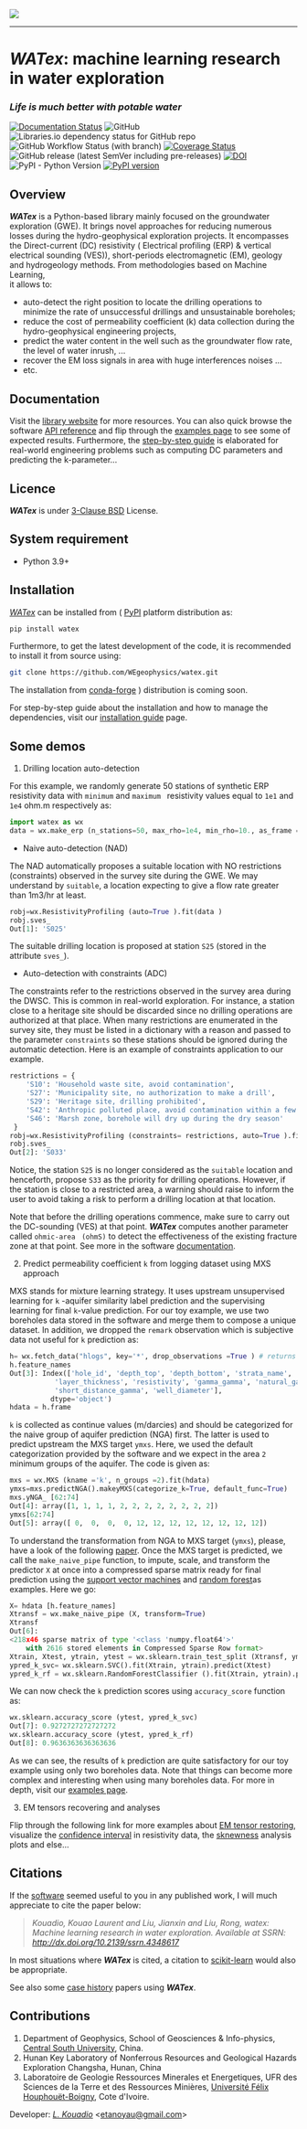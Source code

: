 <img src="docs/_static/logo_wide_rev.svg"><br>

-----------------------------------------------------

# *WATex*: machine learning research in water exploration

### *Life is much better with potable water*

 [![Documentation Status](https://readthedocs.org/projects/watex/badge/?version=latest)](https://watex.readthedocs.io/en/latest/?badge=latest)
 ![GitHub](https://img.shields.io/github/license/WEgeophysics/watex?color=blue&label=Licence&logo=Github&logoColor=blue&style=flat-square)
 ![Libraries.io dependency status for GitHub repo](https://img.shields.io/librariesio/github/WEgeophysics/watex?logo=appveyor)
 ![GitHub Workflow Status (with branch)](https://img.shields.io/github/actions/workflow/status/WEgeophysics/watex/ci.yaml?label=CI%20-%20Build%20&logo=github&logoColor=g)
[![Coverage Status](https://coveralls.io/repos/github/WEgeophysics/watex/badge.svg?branch=master)](https://coveralls.io/github/WEgeophysics/watex?branch=master)
 ![GitHub release (latest SemVer including pre-releases)](https://img.shields.io/github/v/release/WEgeophysics/watex?color=blue&include_prereleases&logo=python)
 [![DOI](https://zenodo.org/badge/DOI/10.5281/zenodo.7553789.svg)](https://doi.org/10.5281/zenodo.7553789)
 ![PyPI - Python Version](https://img.shields.io/pypi/pyversions/watex?color=orange&logo=pypi)
 [![PyPI version](https://badge.fury.io/py/watex.svg)](https://badge.fury.io/py/watex)

##  Overview

**_WATex_** is a Python-based library mainly focused on the groundwater exploration (GWE). It brings novel approaches 
    for reducing numerous losses during the hydro-geophysical exploration projects. It encompasses 
    the Direct-current (DC) resistivity ( Electrical profiling (ERP) & vertical electrical sounding (VES)), 
    short-periods electromagnetic (EM), geology and hydrogeology methods. From methodologies based on Machine Learning,  
    it allows to: 
   - auto-detect the right position to locate the drilling operations to minimize the rate of unsuccessful drillings 
     and unsustainable boreholes;
   - reduce the cost of permeability coefficient (k) data collection during the hydro-geophysical engineering projects,
   - predict the water content in the well such as the groundwater flow rate, the level of water inrush, ...
   - recover the EM loss signals in area with huge interferences noises ...
   - etc.

## Documentation 

Visit the [library website](https://watex.readthedocs.io/en/latest/) for more resources. You can also quick browse the software [API reference](https://watex.readthedocs.io/en/latest/api_references.html)
and flip through the [examples page](https://watex.readthedocs.io/en/latest/glr_examples/index.html) to see some of expected results. Furthermore, the 
[step-by-step guide](https://watex.readthedocs.io/en/latest/glr_examples/applications/index.html#applications-step-by-step-guide) is elaborated for real-world 
engineering problems such as computing DC parameters and predicting the k-parameter... 

## Licence 

**_WATex_** is under [3-Clause BSD](https://opensource.org/licenses/BSD-3-Clause) License.

## System requirement

* Python 3.9+

## Installation 

[_WATex_](https://pypi.org/project/watex/0.1.7/) can be installed from ( [PyPI](https://pypi.org/) platform distribution as: 
```bash 
pip install watex
```
Furthermore, to get the latest development of the code, it is recommended to install it from source using: 

```bash
git clone https://github.com/WEgeophysics/watex.git 
```
The installation from [conda-forge](https://conda-forge.org/) ) distribution is coming soon.

For step-by-step guide about the installation and how to manage the 
dependencies, visit our [installation guide](https://watex.readthedocs.io/en/latest/installation.html) page.

## Some demos 

1. Drilling location auto-detection

For this example, we randomly generate 50 stations of synthetic ERP resistivity data with ``minimum`` and ``maximum ``
resistivity values equal to  ``1e1`` and ``1e4`` ohm.m  respectively as:

```python 
import watex as wx 
data = wx.make_erp (n_stations=50, max_rho=1e4, min_rho=10., as_frame =True, seed =42 ) 
``` 
* Naive auto-detection (NAD)

The NAD automatically proposes a suitable location with NO restrictions (constraints) observed in the survey site
during the GWE. We may understand by ``suitable``, a location expecting to give a flow rate greater 
than 1m3/hr at least. 

```python
robj=wx.ResistivityProfiling (auto=True ).fit(data ) 
robj.sves_ 
Out[1]: 'S025'

```
The suitable drilling location is proposed at station ``S25`` (stored in the attribute ``sves_``). 

* Auto-detection with constraints (ADC)

The constraints refer to the restrictions observed in the survey area during the DWSC. This is common
in real-world exploration. For instance, a station close to a heritage site should be discarded 
since no drilling operations are authorized at that place. When many restrictions 
are enumerated in the survey site, they must be listed in a dictionary with a reason and passed to the parameter 
``constraints`` so these stations should be ignored during the automatic detection. Here is an example of constraints
application to our example.

```python 
restrictions = {
    'S10': 'Household waste site, avoid contamination',
    'S27': 'Municipality site, no authorization to make a drill',
    'S29': 'Heritage site, drilling prohibited',
    'S42': 'Anthropic polluted place, avoid contamination within a few years',
    'S46': 'Marsh zone, borehole will dry up during the dry season'
 }
robj=wx.ResistivityProfiling (constraints= restrictions, auto=True ).fit(data ) 
robj.sves_
Out[2]: 'S033'
```
Notice, the station ``S25`` is no longer considered as the `suitable` location and henceforth, propose ``S33`` as the
priority for drilling operations. However, if the station is close to a restricted area, a warning should raise to 
inform the user to avoid taking a risk to perform a drilling location at that location.

Note that before the drilling operations commence, make sure to carry out the DC-sounding (VES) at that point. **_WATex_** computes 
another parameter called `ohmic-area` `` (ohmS)`` to detect the effectiveness of the existing fracture zone at that point. See more in 
the software [documentation](https://watex.readthedocs.io/en/latest/).
  
2. Predict permeability coefficient ``k`` from logging dataset using MXS approach
 
MXS stands for mixture learning strategy. It uses upstream unsupervised learning for 
``k`` -aquifer similarity label prediction and the supervising learning for 
final ``k``-value prediction. For our toy example, we use two boreholes data 
stored in the software and merge them to compose a unique dataset. In addition, we dropped the 
``remark`` observation which is subjective data not useful for ``k`` prediction as:

```python
h= wx.fetch_data("hlogs", key='*', drop_observations =True ) # returns log data object.
h.feature_names
Out[3]: Index(['hole_id', 'depth_top', 'depth_bottom', 'strata_name', 'rock_name',
           'layer_thickness', 'resistivity', 'gamma_gamma', 'natural_gamma', 'sp',
           'short_distance_gamma', 'well_diameter'],
          dtype='object')
hdata = h.frame 
```
``k`` is collected as continue values (m/darcies) and should be categorized for the 
naive group of aquifer prediction (NGA) first. The latter is used to predict 
upstream the  MXS target ``ymxs``.  Here, we used the default categorization 
provided by the software and we expect in the area ``2`` minimum groups of 
the aquifer. The code is given as: 
```python 
mxs = wx.MXS (kname ='k', n_groups =2).fit(hdata) 
ymxs=mxs.predictNGA().makeyMXS(categorize_k=True, default_func=True)
mxs.yNGA_ [62:74]
Out[4]: array([1, 1, 1, 1, 2, 2, 2, 2, 2, 2, 2, 2])
ymxs[62:74]
Out[5]: array([ 0,  0,  0,  0, 12, 12, 12, 12, 12, 12, 12, 12])
```
To understand the transformation from NGA to MXS target (``ymxs``), please, have a look 
of the following [paper](http://dx.doi.org/10.2139/ssrn.4326365).
Once the MXS target is predicted, we call the ``make_naive_pipe`` function, to 
impute, scale, and transform the predictor ``X`` at once into a compressed sparse 
matrix ready for final prediction using the [support vector machines](https://ieeexplore.ieee.org/document/708428) and 
[random forest](https://www.ibm.com/topics/random-forest)as examples. Here we go: 
``` python 
X= hdata [h.feature_names]
Xtransf = wx.make_naive_pipe (X, transform=True) 
Xtransf 
Out[6]: 
<218x46 sparse matrix of type '<class 'numpy.float64'>'
	with 2616 stored elements in Compressed Sparse Row format> 
Xtrain, Xtest, ytrain, ytest = wx.sklearn.train_test_split (Xtransf, ymxs ) 
ypred_k_svc= wx.sklearn.SVC().fit(Xtrain, ytrain).predict(Xtest)
ypred_k_rf = wx.sklearn.RandomForestClassifier ().fit(Xtrain, ytrain).predict(Xtest)
```
We can now check the ``k`` prediction scores using ``accuracy_score`` function as: 
```python 
wx.sklearn.accuracy_score (ytest, ypred_k_svc)
Out[7]: 0.9272727272727272
wx.sklearn.accuracy_score (ytest, ypred_k_rf)
Out[8]: 0.9636363636363636
```
As we can see, the results of ``k`` prediction are quite satisfactory for our 
toy example using only two boreholes data. Note that things can become more 
complex and interesting when using many boreholes data. For more in 
depth, visit our [examples page](https://watex.readthedocs.io/en/latest/glr_examples/index.html). 

3. EM tensors recovering and analyses

Flip through the following link for more examples about [EM tensor restoring](https://watex.readthedocs.io/en/latest/glr_examples/applications/plot_tensor_restoring.html#sphx-glr-glr-examples-applications-plot-tensor-restoring-py), 
visualize the [confidence interval](https://watex.readthedocs.io/en/latest/glr_examples/utils/plot_confidence_in_data.html#sphx-glr-glr-examples-utils-plot-confidence-in-data-py) in resistivity data, 
the [sknewness](https://watex.readthedocs.io/en/latest/glr_examples/methods/plot_phase_tensors.html#sphx-glr-glr-examples-methods-plot-phase-tensors-py) analysis plots  and else...

## Citations

If the [software](https://doi.org/10.5281/zenodo.7553789) seemed useful to you in any published work, I will much appreciate to cite the paper below:

> *Kouadio, Kouao Laurent and Liu, Jianxin and Liu, Rong, watex: Machine learning research in water exploration. Available at SSRN:  http://dx.doi.org/10.2139/ssrn.4348617*

In most situations where **_WATex_** is cited, a citation to [scikit-learn](https://scikit-learn.org/stable/about.html#citing-scikit-learn) would also be appropriate.

See also some [case history](https://watex.readthedocs.io/en/latest/citing.html) papers using **_WATex_**. 

## Contributions 

1. Department of Geophysics, School of Geosciences & Info-physics, [Central South University](https://en.csu.edu.cn/), China.
2. Hunan Key Laboratory of Nonferrous Resources and Geological Hazards Exploration Changsha, Hunan, China
3. Laboratoire de Geologie Ressources Minerales et Energetiques, UFR des Sciences de la Terre et des Ressources Minières, [Université Félix Houphouët-Boigny]( https://www.univ-fhb.edu.ci/index.php/ufr-strm/), Cote d'Ivoire.

Developer: [_L. Kouadio_](https://wegeophysics.github.io/) <<etanoyau@gmail.com>>



